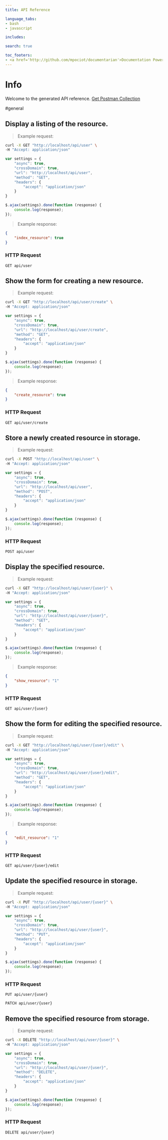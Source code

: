 ```yaml
---
title: API Reference

language_tabs:
- bash
- javascript

includes:

search: true

toc_footers:
- <a href='http://github.com/mpociot/documentarian'>Documentation Powered by Documentarian</a>
---
```

<!-- START_INFO -->
# Info

Welcome to the generated API reference.
[Get Postman Collection](http://localhost/docs/collection.json)

<!-- END_INFO -->

#general
<!-- START_2ea88ff35aa222f5582e50f39a2b35fd -->
## Display a listing of the resource.

> Example request:

```bash
curl -X GET "http://localhost/api/user" \
-H "Accept: application/json"
```

```javascript
var settings = {
    "async": true,
    "crossDomain": true,
    "url": "http://localhost/api/user",
    "method": "GET",
    "headers": {
        "accept": "application/json"
    }
}

$.ajax(settings).done(function (response) {
    console.log(response);
});
```

> Example response:

```json
{
    "index_resource": true
}
```

### HTTP Request
`GET api/user`


<!-- END_2ea88ff35aa222f5582e50f39a2b35fd -->

<!-- START_99a7210df460e7fd8ad2508ee28b9763 -->
## Show the form for creating a new resource.

> Example request:

```bash
curl -X GET "http://localhost/api/user/create" \
-H "Accept: application/json"
```

```javascript
var settings = {
    "async": true,
    "crossDomain": true,
    "url": "http://localhost/api/user/create",
    "method": "GET",
    "headers": {
        "accept": "application/json"
    }
}

$.ajax(settings).done(function (response) {
    console.log(response);
});
```

> Example response:

```json
{
    "create_resource": true
}
```

### HTTP Request
`GET api/user/create`


<!-- END_99a7210df460e7fd8ad2508ee28b9763 -->

<!-- START_f0654d3f2fc63c11f5723f233cc53c83 -->
## Store a newly created resource in storage.

> Example request:

```bash
curl -X POST "http://localhost/api/user" \
-H "Accept: application/json"
```

```javascript
var settings = {
    "async": true,
    "crossDomain": true,
    "url": "http://localhost/api/user",
    "method": "POST",
    "headers": {
        "accept": "application/json"
    }
}

$.ajax(settings).done(function (response) {
    console.log(response);
});
```


### HTTP Request
`POST api/user`


<!-- END_f0654d3f2fc63c11f5723f233cc53c83 -->

<!-- START_7a5835399fad9a53bc0430d6e3054297 -->
## Display the specified resource.

> Example request:

```bash
curl -X GET "http://localhost/api/user/{user}" \
-H "Accept: application/json"
```

```javascript
var settings = {
    "async": true,
    "crossDomain": true,
    "url": "http://localhost/api/user/{user}",
    "method": "GET",
    "headers": {
        "accept": "application/json"
    }
}

$.ajax(settings).done(function (response) {
    console.log(response);
});
```

> Example response:

```json
{
    "show_resource": "1"
}
```

### HTTP Request
`GET api/user/{user}`


<!-- END_7a5835399fad9a53bc0430d6e3054297 -->

<!-- START_5ed9d10b12650f9536edfa994fafae15 -->
## Show the form for editing the specified resource.

> Example request:

```bash
curl -X GET "http://localhost/api/user/{user}/edit" \
-H "Accept: application/json"
```

```javascript
var settings = {
    "async": true,
    "crossDomain": true,
    "url": "http://localhost/api/user/{user}/edit",
    "method": "GET",
    "headers": {
        "accept": "application/json"
    }
}

$.ajax(settings).done(function (response) {
    console.log(response);
});
```

> Example response:

```json
{
    "edit_resource": "1"
}
```

### HTTP Request
`GET api/user/{user}/edit`


<!-- END_5ed9d10b12650f9536edfa994fafae15 -->

<!-- START_a4a2abed1e8e8cad5e6a3282812fe3f3 -->
## Update the specified resource in storage.

> Example request:

```bash
curl -X PUT "http://localhost/api/user/{user}" \
-H "Accept: application/json"
```

```javascript
var settings = {
    "async": true,
    "crossDomain": true,
    "url": "http://localhost/api/user/{user}",
    "method": "PUT",
    "headers": {
        "accept": "application/json"
    }
}

$.ajax(settings).done(function (response) {
    console.log(response);
});
```


### HTTP Request
`PUT api/user/{user}`

`PATCH api/user/{user}`


<!-- END_a4a2abed1e8e8cad5e6a3282812fe3f3 -->

<!-- START_4bb7fb4a7501d3cb1ed21acfc3b205a9 -->
## Remove the specified resource from storage.

> Example request:

```bash
curl -X DELETE "http://localhost/api/user/{user}" \
-H "Accept: application/json"
```

```javascript
var settings = {
    "async": true,
    "crossDomain": true,
    "url": "http://localhost/api/user/{user}",
    "method": "DELETE",
    "headers": {
        "accept": "application/json"
    }
}

$.ajax(settings).done(function (response) {
    console.log(response);
});
```


### HTTP Request
`DELETE api/user/{user}`


<!-- END_4bb7fb4a7501d3cb1ed21acfc3b205a9 -->

